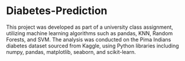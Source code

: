 # Diabetes-Prediction
This project was developed as part of a university class assignment, utilizing machine learning algorithms such as pandas, KNN, Random Forests, and SVM. The analysis was conducted on the Pima Indians diabetes dataset sourced from Kaggle, using Python libraries including numpy, pandas, matplotlib, seaborn, and scikit-learn.
